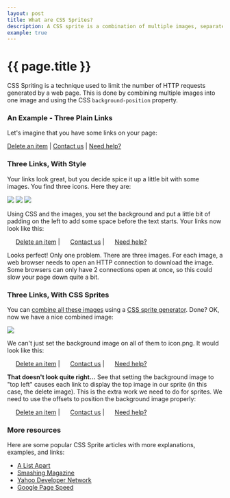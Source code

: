 ```yaml
---
layout: post
title: What are CSS Sprites?
description: A CSS sprite is a combination of multiple images, separated with CSS.  CSS Sprites make your page more efficient by limiting the number of HTTP requests for images.
example: true
---
```


{{ page.title }}
================

<div>

<style type='text/css' data-linked='sprite-demo'>

.sprite { background: url('../../styles/articles/icon.png') no-repeat top left; padding-left: 20px; line-height: 16px;  } 
.sprite.delete { background-position: 0px 0px;  } 
.sprite.group { background-position: 0px -26px;  } 
.sprite.help { background-position: 0px -52px;  } 

</style>

<style type='text/css' data-linked='nosprite-demo'>

.nosprite { padding-left: 20px; line-height:16px; background-repeat: no-repeat; }
.nosprite.help { background-image: url('../../styles/articles/help.png'); }
.nosprite.delete { background-image: url('../../styles/articles/delete.png'); }
.nosprite.group { background-image: url('../../styles/articles/group.png'); }

</style>

<p>
CSS Spriting is a technique used to limit the number of HTTP requests generated by a web page.  This is done by combining multiple images into one image and using the CSS <code>background-position</code> property.
</p>

<h3>An Example - Three Plain Links</h3>

<p>
Let's imagine that you have some links on your page:
</p>

<section class='demo viewsource'>
<a href='#'>Delete an item</a> |
<a href='#'>Contact us</a> |
<a href='#'>Need help?</a>
</section>

<h3>Three Links, With Style</h3>

<p>
Your links look great, but you decide spice it up a little bit with some images.  You find three icons.  Here they are:
</p>

<section class='demo images viewsource'>
<img src='../../delete.png' /> <img src='../../group.png' /> <img src='../../help.png' />
</section>

<p>
Using CSS and the images, you set the background and put a little bit of padding on the left to add some space before the text starts.  Your links now look like this:
</p>

<section id='nosprite-demo' class='demo viewsource'>
<a href='#' class='nosprite delete'>Delete an item</a> |
<a href='#' class='nosprite group'>Contact us</a> |
<a href='#' class='nosprite help'>Need help?</a>
</section>

<p>
Looks perfect!  Only one problem.  There are three images.  For each image, a web browser needs to open an HTTP connection to download the image.  Some browsers can only have 2 connections open at once, so this could slow your page down quite a bit.
</p>

<h3>Three Links, With CSS Sprites</h3>

<p>
You can <a href='<?=$docroot?>'>combine all these images</a> using a <a href='<?=$docroot?>'>CSS sprite generator</a>.  Done?  OK, now we have a nice combined image:
</p>

<section class='demo images viewsource'>
<img src='icon.png' />
</section>

<p>
We can't just set the background image on all of them to icon.png.  It would look like this:
</p>

<section class='demo viewsource'>
<a href='#' class='sprite'>Delete an item</a> |
<a href='#' class='sprite'>Contact us</a> |
<a href='#' class='sprite'>Need help?</a>
</section>

<p>
<strong>That doesn't look quite right...</strong> See that setting the background image to "top left" causes each link to display the top image in our sprite (in this case, the delete image).  This is the extra work we need to do for sprites.  We need to use the offsets to position the background image properly: 
</p>

<section id='sprite-demo' class='demo viewsource'>
<a href='#' class='sprite delete'>Delete an item</a> |
<a href='#' class='sprite group'>Contact us</a> |
<a href='#' class='sprite help'>Need help?</a>
</section>

<!--
<h3>Ready for more?</h3>
<p>
The article <a href='../how-to-use-css-sprites'>How To Use CSS Sprites</a> goes into more detail about a workflow to simplify your CSS sprite usage. 
</p>

<p>
If you want to <a href='<?=$docroot?>'>generate CSS sprites</a>, check out Instant Sprite.
</p>
-->

<h3>More resources</h3>
<p>Here are some popular CSS Sprite articles with more explanations, examples, and links:</p> 

<ul>
<li><a href='http://www.alistapart.com/articles/sprites'>A List Apart</a></li>
<li><a href='http://www.smashingmagazine.com/2009/04/27/the-mystery-of-css-sprites-techniques-tools-and-tutorials/'>Smashing Magazine</a></li>
<li><a href='http://developer.yahoo.com/performance/rules.html'>Yahoo Developer Network</a></li>
<li><a href='http://code.google.com/speed/page-speed/docs/rtt.html#SpriteImages'>Google Page Speed</a></li>
</ul>

</div>

